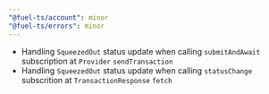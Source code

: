 ```yaml
---
"@fuel-ts/account": minor
"@fuel-ts/errors": minor
---
```


- Handling `SqueezedOut` status update when calling `submitAndAwait` subscription at `Provider` `sendTransaction`
- Handling `SqueezedOut` status update when calling `statusChange` subscrition at `TransactionResponse` `fetch`
